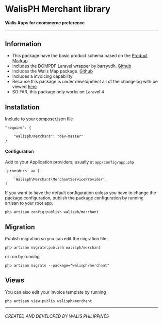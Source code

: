 # WalisPH Merchant library
#### Walis Apps for ecommerce preference
* * *

## Information
 - This package have the basic product schema based on the [Product Markup](http://schema.org/Product) 
 - Includes the DOMPDF Laravel wrapper by barryvdh. [Github](https://github.com/barryvdh/laravel-dompdf)
 - Includes the Walis Map package. [Github](https://github.com/walisph/map)
 - Includes a invoicing capability.
 - Because this package is under development all of the changelog with be viewed [here](CHANGELOG.md)
 - SO FAR, this package only works on Laravel 4

## Installation
Include to your composer.json file
```
"require": {
    ...
    "walisph/merchant": "dev-master"
}
```

#### Configuration
Add to your Application providers, usually at `app/config/app.php`
```
'providers' => [
    ...
    'Walisph\Merchant\MerchantServiceProvider',
]
```

If you want to have the default configuration unless you have to change the package configuration, publish the package configuration by running artisan to your root app.
```
php artisan config:publish walisph/merchant
```

## Migration
Publish migration so you can edit the migration file
```
php artisan migrate:publish walisph/merchant
```

or run by running
```
php artisan migrate --package="walisph/merchant"
```

## Views
You can also edit your invoice template by running
```
php artisan view:publis walisph/merchant
```


* * *
###### CREATED AND DEVELOPED BY WALIS PHILIPPINES